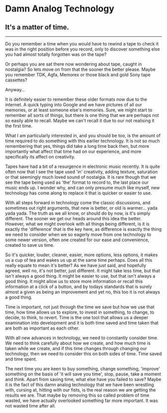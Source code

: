 # Damn Analog Technology
## It's a matter of time.
---

Do you remember a time when you would have to rewind a tape to check it was in the right position before you record, only to discover something else you had almost totally forgotten was on the tape?

Or perhaps you are sat there now wondering about tape, caught in nostalgia? So lets move on from that the sooner the better please. Maybe you remember TDK, Agfa, Memorex or those black and gold Sony tape cassettes?

Anyway…

It is definitely easier to remember these older formats now due to the internet. A quick typing into Google and we have pictures of all our memories, or at least someone else's memories. Sure, we might start to remember all sorts of things, but there is one thing that we are perhaps not so easily able to recall. Maybe we can't recall it due to our not realising it the first time.

What I am particularly interested in, and you should be too, is the amount of time required to do something with this earlier technology. It is not so much remembering that yes, things did take a long time back then, but more importantly what affect that time had on our experience, and more specifically its affect on creativity.

Tapes have had a bit of a resurgence in electronic music recently. It is quite often now that I see the tape used 'in' creativity, adding texture, saturation or that seemingly much loved sound of nostalgia. It is rare though that we see the tape being used as 'the' format to record to, the last place our music ends up. I wonder why, and can only presume much like myself, new technology has come along to replace it that is quicker or easier to use.

With all steps forward in technology come the classic discussions, and sometimes out right arguments, that new is better, or old is warmer… yada yada yada. The truth as we all know, or should do by now, is it's simply different. The sooner we get our heads around this idea the better. However, what we might overlook with all things being different, is it is exactly the 'difference' that is the key here, as difference is exactly the thing we need to consider when we so eagerly move from one technology to some newer version, often one created for our ease and convenience, created to save us time.

So it's quicker, louder, cleaner, easier, more options, less options, it makes us a cup of tea and wakes us up at the same time perhaps. Does all this really equate to mean it's better? As we have just said, and hopefully agreed, well no, it's not better, just different. It might take less time, but that isn't always a good thing. It might be easier to use, but that isn't always a good thing. It might allow us to store more information or recall this information at a click of a button, and by todays standards that is surely almost a given as being an improvement and yet no, this too it is not always a good thing.

Time is important, not just through the time we save but how we use that time, how time allows us to explore, to invest in something, to change, to decide, to think, to revert. Time is the one tool that allows us a deeper examination into development and it is both time saved and time taken that are both as important as each other.

With all new advances in technology, we need to constantly consider time. We need to think carefully about how we create, and how much time is taken while we create, and if this time changes through changing our technology, then we need to consider this on both sides of time. Time saved and time spent.

The next time you are keen to buy something, change something, 'improve' something on the basis of 'it will save you time', stop, pause, take a moment and think. Apart from saving time, what else have you failed to save? Maybe it is the fact of this damn analog technology that we have been wrestling with, cursing at, hitting with our fists, is the real reason we are getting the results we are. That maybe by removing this so called problem of time wasted, we have actually overlooked something far more important. It was not wasted time after all.